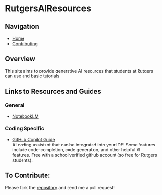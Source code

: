 # RutgersAIResources

## Navigation
- [Home](../index.md)
- [Contributing](../contributing.md)

## Overview
This site aims to provide generative AI resources that students at Rutgers can use and basic tutorials

## Links to Resources and Guides
### General
- [NotebookLM](./tutorials/notebooklm.md)  
### Coding Specific
- [GitHub Copilot Guide](./tutorials/github-copilot.md)  
AI coding assistant that can be integrated into your IDE! Some features include code-completion, code generation, and other helpful AI features. Free with a school 
verified github account (so free for Rutgers students).

## To Contribute:
Please fork the [repository](https://github.com/Trian27/RutgersAIResources) and send me a pull request!